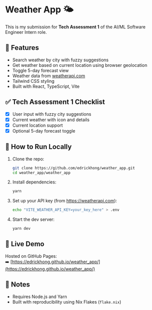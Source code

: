 # Weather App 🌤️

This is my submission for **Tech Assessment 1** of the AI/ML Software Engineer Intern role.

## 🔧 Features

- Search weather by city with fuzzy suggestions
- Get weather based on current location using browser geolocation
- Toggle 5-day forecast view
- Weather data from [weatherapi.com](https://www.weatherapi.com/)
- Tailwind CSS styling
- Built with React, TypeScript, Vite

## ✅ Tech Assessment 1 Checklist

- [x] User input with fuzzy city suggestions
- [x] Current weather with icon and details
- [x] Current location support
- [x] Optional 5-day forecast toggle

## 🧪 How to Run Locally

1. Clone the repo:
   ```bash
   git clone https://github.com/edrickhong/weather_app.git
   cd weather_app/weather_app
   ```

2. Install dependencies:
   ```bash
   yarn
   ```

3. Set up your API key (from https://weatherapi.com):
   ```bash
   echo "VITE_WEATHER_API_KEY=your_key_here" > .env
   ```

4. Start the dev server:
   ```bash
   yarn dev
   ```

## 🚀 Live Demo

Hosted on GitHub Pages:  
➡️ [https://edrickhong.github.io/weather_app/](https://edrickhong.github.io/weather_app/)

## 📁 Notes

- Requires Node.js and Yarn
- Built with reproducibility using Nix Flakes (`flake.nix`)

